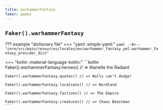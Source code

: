 ```yaml
---
title: warhammerFantasy
faker: games
---
```


## `Faker().warhammerFantasy`

??? example "dictionary file"
    === "yaml :simple-yaml:"
        ```yaml
        --8<-- "core/src/main/resources/locales/en/warhammer_fantasy.yml:warhammer_fantasy_provider_dict"
        ```

=== "kotlin :material-language-kotlin:"
    ```kotlin
    Faker().warhammerFantasy.heroes() // => Alarielle the Radiant

    Faker().warhammerFantasy.quotes() // => Walls can't dodge!

    Faker().warhammerFantasy.locations() // => Nordland

    Faker().warhammerFantasy.factions() // => The Empire

    Faker().warhammerFantasy.creatures() // => Chaos Beastman
    ```
